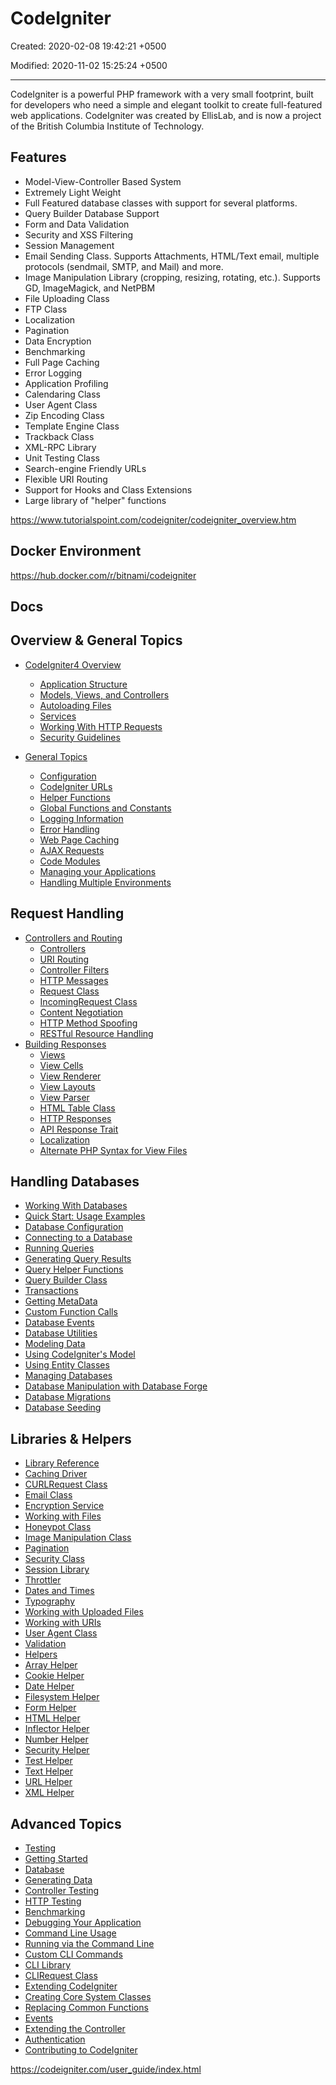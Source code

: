 # CodeIgniter

Created: 2020-02-08 19:42:21 +0500

Modified: 2020-11-02 15:25:24 +0500

---

CodeIgniter is a powerful PHP framework with a very small footprint, built for developers who need a simple and elegant toolkit to create full-featured web applications. CodeIgniter was created by EllisLab, and is now a project of the British Columbia Institute of Technology.

## Features

- Model-View-Controller Based System
- Extremely Light Weight
- Full Featured database classes with support for several platforms.
- Query Builder Database Support
- Form and Data Validation
- Security and XSS Filtering
- Session Management
- Email Sending Class. Supports Attachments, HTML/Text email, multiple protocols (sendmail, SMTP, and Mail) and more.
- Image Manipulation Library (cropping, resizing, rotating, etc.). Supports GD, ImageMagick, and NetPBM
- File Uploading Class
- FTP Class
- Localization
- Pagination
- Data Encryption
- Benchmarking
- Full Page Caching
- Error Logging
- Application Profiling
- Calendaring Class
- User Agent Class
- Zip Encoding Class
- Template Engine Class
- Trackback Class
- XML-RPC Library
- Unit Testing Class
- Search-engine Friendly URLs
- Flexible URI Routing
- Support for Hooks and Class Extensions
- Large library of "helper" functions

<https://www.tutorialspoint.com/codeigniter/codeigniter_overview.htm>

## Docker Environment

<https://hub.docker.com/r/bitnami/codeigniter>

## Docs

## Overview & General Topics

- [CodeIgniter4 Overview](https://codeigniter.com/user_guide/concepts/index.html)
  - [Application Structure](https://codeigniter.com/user_guide/concepts/structure.html)
  - [Models, Views, and Controllers](https://codeigniter.com/user_guide/concepts/mvc.html)
  - [Autoloading Files](https://codeigniter.com/user_guide/concepts/autoloader.html)
  - [Services](https://codeigniter.com/user_guide/concepts/services.html)
  - [Working With HTTP Requests](https://codeigniter.com/user_guide/concepts/http.html)
  - [Security Guidelines](https://codeigniter.com/user_guide/concepts/security.html)

- [General Topics](https://codeigniter.com/user_guide/general/index.html)
  - [Configuration](https://codeigniter.com/user_guide/general/configuration.html)
  - [CodeIgniter URLs](https://codeigniter.com/user_guide/general/urls.html)
  - [Helper Functions](https://codeigniter.com/user_guide/general/helpers.html)
  - [Global Functions and Constants](https://codeigniter.com/user_guide/general/common_functions.html)
  - [Logging Information](https://codeigniter.com/user_guide/general/logging.html)
  - [Error Handling](https://codeigniter.com/user_guide/general/errors.html)
  - [Web Page Caching](https://codeigniter.com/user_guide/general/caching.html)
  - [AJAX Requests](https://codeigniter.com/user_guide/general/ajax.html)
  - [Code Modules](https://codeigniter.com/user_guide/general/modules.html)
  - [Managing your Applications](https://codeigniter.com/user_guide/general/managing_apps.html)
  - [Handling Multiple Environments](https://codeigniter.com/user_guide/general/environments.html)

## Request Handling

- [Controllers and Routing](https://codeigniter.com/user_guide/incoming/index.html)
  - [Controllers](https://codeigniter.com/user_guide/incoming/controllers.html)
  - [URI Routing](https://codeigniter.com/user_guide/incoming/routing.html)
  - [Controller Filters](https://codeigniter.com/user_guide/incoming/filters.html)
  - [HTTP Messages](https://codeigniter.com/user_guide/incoming/message.html)
  - [Request Class](https://codeigniter.com/user_guide/incoming/request.html)
  - [IncomingRequest Class](https://codeigniter.com/user_guide/incoming/incomingrequest.html)
  - [Content Negotiation](https://codeigniter.com/user_guide/incoming/content_negotiation.html)
  - [HTTP Method Spoofing](https://codeigniter.com/user_guide/incoming/methodspoofing.html)
  - [RESTful Resource Handling](https://codeigniter.com/user_guide/incoming/restful.html)
- [Building Responses](https://codeigniter.com/user_guide/outgoing/index.html)
  - [Views](https://codeigniter.com/user_guide/outgoing/views.html)
  - [View Cells](https://codeigniter.com/user_guide/outgoing/view_cells.html)
  - [View Renderer](https://codeigniter.com/user_guide/outgoing/view_renderer.html)
  - [View Layouts](https://codeigniter.com/user_guide/outgoing/view_layouts.html)
  - [View Parser](https://codeigniter.com/user_guide/outgoing/view_parser.html)
  - [HTML Table Class](https://codeigniter.com/user_guide/outgoing/table.html)
  - [HTTP Responses](https://codeigniter.com/user_guide/outgoing/response.html)
  - [API Response Trait](https://codeigniter.com/user_guide/outgoing/api_responses.html)
  - [Localization](https://codeigniter.com/user_guide/outgoing/localization.html)
  - [Alternate PHP Syntax for View Files](https://codeigniter.com/user_guide/outgoing/alternative_php.html)

## Handling Databases

- [Working With Databases](https://codeigniter.com/user_guide/database/index.html)
- [Quick Start: Usage Examples](https://codeigniter.com/user_guide/database/examples.html)
- [Database Configuration](https://codeigniter.com/user_guide/database/configuration.html)
- [Connecting to a Database](https://codeigniter.com/user_guide/database/connecting.html)
- [Running Queries](https://codeigniter.com/user_guide/database/queries.html)
- [Generating Query Results](https://codeigniter.com/user_guide/database/results.html)
- [Query Helper Functions](https://codeigniter.com/user_guide/database/helpers.html)
- [Query Builder Class](https://codeigniter.com/user_guide/database/query_builder.html)
- [Transactions](https://codeigniter.com/user_guide/database/transactions.html)
- [Getting MetaData](https://codeigniter.com/user_guide/database/metadata.html)
- [Custom Function Calls](https://codeigniter.com/user_guide/database/call_function.html)
- [Database Events](https://codeigniter.com/user_guide/database/events.html)
- [Database Utilities](https://codeigniter.com/user_guide/database/utilities.html)
- [Modeling Data](https://codeigniter.com/user_guide/models/index.html)
- [Using CodeIgniter's Model](https://codeigniter.com/user_guide/models/model.html)
- [Using Entity Classes](https://codeigniter.com/user_guide/models/entities.html)
- [Managing Databases](https://codeigniter.com/user_guide/dbmgmt/index.html)
- [Database Manipulation with Database Forge](https://codeigniter.com/user_guide/dbmgmt/forge.html)
- [Database Migrations](https://codeigniter.com/user_guide/dbmgmt/migration.html)
- [Database Seeding](https://codeigniter.com/user_guide/dbmgmt/seeds.html)

## Libraries & Helpers

- [Library Reference](https://codeigniter.com/user_guide/libraries/index.html)
- [Caching Driver](https://codeigniter.com/user_guide/libraries/caching.html)
- [CURLRequest Class](https://codeigniter.com/user_guide/libraries/curlrequest.html)
- [Email Class](https://codeigniter.com/user_guide/libraries/email.html)
- [Encryption Service](https://codeigniter.com/user_guide/libraries/encryption.html)
- [Working with Files](https://codeigniter.com/user_guide/libraries/files.html)
- [Honeypot Class](https://codeigniter.com/user_guide/libraries/honeypot.html)
- [Image Manipulation Class](https://codeigniter.com/user_guide/libraries/images.html)
- [Pagination](https://codeigniter.com/user_guide/libraries/pagination.html)
- [Security Class](https://codeigniter.com/user_guide/libraries/security.html)
- [Session Library](https://codeigniter.com/user_guide/libraries/sessions.html)
- [Throttler](https://codeigniter.com/user_guide/libraries/throttler.html)
- [Dates and Times](https://codeigniter.com/user_guide/libraries/time.html)
- [Typography](https://codeigniter.com/user_guide/libraries/typography.html)
- [Working with Uploaded Files](https://codeigniter.com/user_guide/libraries/uploaded_files.html)
- [Working with URIs](https://codeigniter.com/user_guide/libraries/uri.html)
- [User Agent Class](https://codeigniter.com/user_guide/libraries/user_agent.html)
- [Validation](https://codeigniter.com/user_guide/libraries/validation.html)
- [Helpers](https://codeigniter.com/user_guide/helpers/index.html)
- [Array Helper](https://codeigniter.com/user_guide/helpers/array_helper.html)
- [Cookie Helper](https://codeigniter.com/user_guide/helpers/cookie_helper.html)
- [Date Helper](https://codeigniter.com/user_guide/helpers/date_helper.html)
- [Filesystem Helper](https://codeigniter.com/user_guide/helpers/filesystem_helper.html)
- [Form Helper](https://codeigniter.com/user_guide/helpers/form_helper.html)
- [HTML Helper](https://codeigniter.com/user_guide/helpers/html_helper.html)
- [Inflector Helper](https://codeigniter.com/user_guide/helpers/inflector_helper.html)
- [Number Helper](https://codeigniter.com/user_guide/helpers/number_helper.html)
- [Security Helper](https://codeigniter.com/user_guide/helpers/security_helper.html)
- [Test Helper](https://codeigniter.com/user_guide/helpers/test_helper.html)
- [Text Helper](https://codeigniter.com/user_guide/helpers/text_helper.html)
- [URL Helper](https://codeigniter.com/user_guide/helpers/url_helper.html)
- [XML Helper](https://codeigniter.com/user_guide/helpers/xml_helper.html)

## Advanced Topics

- [Testing](https://codeigniter.com/user_guide/testing/index.html)
- [Getting Started](https://codeigniter.com/user_guide/testing/overview.html)
- [Database](https://codeigniter.com/user_guide/testing/database.html)
- [Generating Data](https://codeigniter.com/user_guide/testing/fabricator.html)
- [Controller Testing](https://codeigniter.com/user_guide/testing/controllers.html)
- [HTTP Testing](https://codeigniter.com/user_guide/testing/feature.html)
- [Benchmarking](https://codeigniter.com/user_guide/testing/benchmark.html)
- [Debugging Your Application](https://codeigniter.com/user_guide/testing/debugging.html)
- [Command Line Usage](https://codeigniter.com/user_guide/cli/index.html)
- [Running via the Command Line](https://codeigniter.com/user_guide/cli/cli.html)
- [Custom CLI Commands](https://codeigniter.com/user_guide/cli/cli_commands.html)
- [CLI Library](https://codeigniter.com/user_guide/cli/cli_library.html)
- [CLIRequest Class](https://codeigniter.com/user_guide/cli/cli_request.html)
- [Extending CodeIgniter](https://codeigniter.com/user_guide/extending/index.html)
- [Creating Core System Classes](https://codeigniter.com/user_guide/extending/core_classes.html)
- [Replacing Common Functions](https://codeigniter.com/user_guide/extending/common.html)
- [Events](https://codeigniter.com/user_guide/extending/events.html)
- [Extending the Controller](https://codeigniter.com/user_guide/extending/basecontroller.html)
- [Authentication](https://codeigniter.com/user_guide/extending/authentication.html)
- [Contributing to CodeIgniter](https://codeigniter.com/user_guide/extending/contributing.html)

<https://codeigniter.com/user_guide/index.html>
